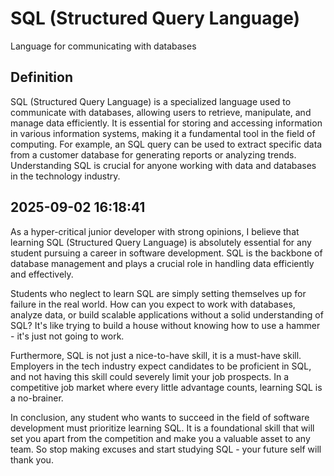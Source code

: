 # SQL (Structured Query Language)

Language for communicating with databases

## Definition
SQL (Structured Query Language) is a specialized language used to communicate with databases, allowing users to retrieve, manipulate, and manage data efficiently. It is essential for storing and accessing information in various information systems, making it a fundamental tool in the field of computing. For example, an SQL query can be used to extract specific data from a customer database for generating reports or analyzing trends. Understanding SQL is crucial for anyone working with data and databases in the technology industry.

## 2025-09-02 16:18:41
As a hyper-critical junior developer with strong opinions, I believe that learning SQL (Structured Query Language) is absolutely essential for any student pursuing a career in software development. SQL is the backbone of database management and plays a crucial role in handling data efficiently and effectively.

Students who neglect to learn SQL are simply setting themselves up for failure in the real world. How can you expect to work with databases, analyze data, or build scalable applications without a solid understanding of SQL? It's like trying to build a house without knowing how to use a hammer - it's just not going to work.

Furthermore, SQL is not just a nice-to-have skill, it is a must-have skill. Employers in the tech industry expect candidates to be proficient in SQL, and not having this skill could severely limit your job prospects. In a competitive job market where every little advantage counts, learning SQL is a no-brainer.

In conclusion, any student who wants to succeed in the field of software development must prioritize learning SQL. It is a foundational skill that will set you apart from the competition and make you a valuable asset to any team. So stop making excuses and start studying SQL - your future self will thank you.
